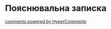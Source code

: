 <div id="hypercomments_widget" class="js-hypercomments-widget invisible"></div>

# Пояснювальна записка


<div class="js-hypercomments-container">
<a href="http://hypercomments.com" class="hc-link" title="comments widget">comments powered by HyperComments</a>
</div>